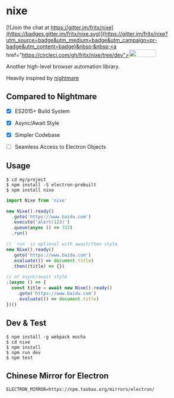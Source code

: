 # nixe

[![Join the chat at https://gitter.im/fritx/nixe](https://badges.gitter.im/fritx/nixe.svg)](https://gitter.im/fritx/nixe?utm_source=badge&utm_medium=badge&utm_campaign=pr-badge&utm_content=badge)&nbsp;&nbsp;<a href="https://circleci.com/gh/fritx/nixe/tree/dev"><img width="73" height="20" src="https://circleci.com/gh/fritx/nixe/tree/dev.svg?style=svg"></a>

Another high-level browser automation library.

Heavily inspired by [nightmare][1]


## Compared to Nightmare

- [x] ES2015+ Build System
- [x] Async/Await Style
- [x] Simpler Codebase
- [ ] Seamless Access to Electron Objects


## Usage

```plain
$ cd my/project
$ npm install -S electron-prebuilt
$ npm install nixe
```

```js
import Nixe from 'nixe'

new Nixe().ready()
  .goto('https://www.baidu.com')
  .execute('alert(123)')
  .queue(async () => 333)
  .run()

// `run` is optional with await/then style
new Nixe().ready()
  .goto('https://www.baidu.com')
  .evaluate(() => document.title)
  .then((title) => {})

// or async/await style
;(async () => {
  const title = await new Nixe().ready()
    .goto('https://www.baidu.com')
    .evaluate(() => document.title)
})()
```


## Dev & Test

```plain
$ npm install -g webpack mocha
$ cd nixe
$ npm install
$ npm run dev
$ npm test
```

## Chinese Mirror for Electron

```plain
ELECTRON_MIRROR=https://npm.taobao.org/mirrors/electron/
```


[1]: https://github.com/segmentio/nightmare
